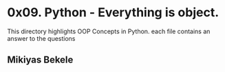 # 0x09. Python - Everything is object.
This directory highlights OOP Concepts in Python.
each file contains an answer to the questions
## Mikiyas Bekele